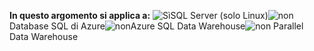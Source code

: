 <Token>**In questo argomento si applica a:** ![Sì](media/yes.png)SQL Server (solo Linux)![non](media/no.png)Database SQL di Azure![non](media/no.png)Azure SQL Data Warehouse![non](media/no.png) Parallel Data Warehouse </Token>